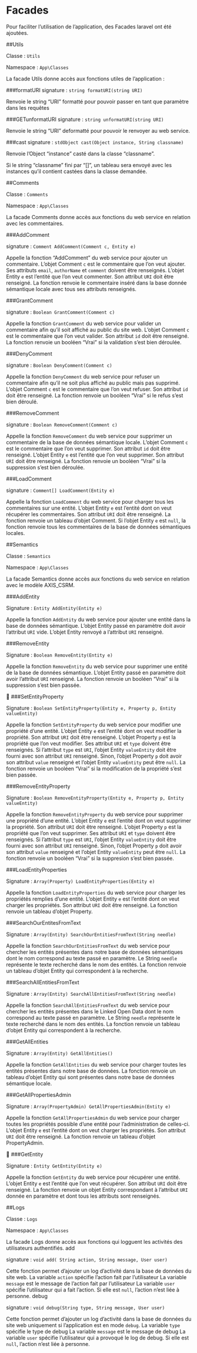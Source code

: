 # Facades

Pour faciliter l’utilisation de l’application, des Facades laravel ont été ajoutées.
		
##Utils

Classe : `Utils`

Namespace : `App\Classes`

La facade Utils donne accès aux fonctions utiles de l’application :
			
###formatURI
signature : `string formatURI(string URI)`

Renvoie le string “URI” formatté pour pouvoir passer en tant que paramètre dans les requêtes 

###GETunformatURI
signature : `string unformatURI(string URI)`

Renvoie le string “URI” deformatté pour pouvoir le renvoyer au web service. 

###cast
signature : `stdObject cast(Object instance, String classname)`

Renvoie l’Object “instance” casté dans la classe “classname”. 

Si le string “classname” fini par “[]”, un tableau sera envoyé avec les instances qu’il contient castées dans la classe demandée.
		
##Comments

Classe : `Comments`

Namespace : `App\Classes`

La facade Comments donne accès aux fonctions du web service en relation avec les commentaires. 
			
###AddComment

signature : `Comment AddComment(Comment c, Entity e)`

Appelle la fonction “AddComment” du web service pour ajouter un commentaire.
L’objet Comment `c` est le commentaire que l’on veut ajouter. Ses attributs `email`, `authorName` et `comment` doivent être renseignés.
L’objet Entity `e` est l’entité que l’on veut commenter. Son attribut `URI` doit être renseigné.
La fonction renvoie le commentaire inséré dans la base donnée sémantique locale avec tous ses attributs renseignés.
			
###GrantComment

signature : `Boolean GrantComment(Comment c)`

Appelle la fonction `GrantComment` du web service pour valider un commentaire afin qu’il soit affiché au public du site web.
L’objet Comment `c` est le commentaire que l’on veut valider. Son attribut `id` doit être renseigné.
La fonction renvoie un booléen “Vrai” si la validation s’est bien déroulée.


###DenyComment

signature : `Boolean DenyComment(Comment c)`

Appelle la fonction `DenyComment` du web service pour refuser un commentaire afin qu’il ne soit plus affiché au public mais pas supprimé.
L’objet Comment `c` est le commentaire que l’on veut refuser. Son attribut `id` doit être renseigné.
La fonction renvoie un booléen “Vrai” si le refus s’est bien déroulé.


###RemoveComment

signature : `Boolean RemoveComment(Comment c)`

Appelle la fonction `RemoveComment` du web service pour supprimer un commentaire de la base de données sémantique locale.
L’objet Comment `c` est le commentaire que l’on veut supprimer. Son attribut `id` doit être renseigné.
L’objet Entity `e` est l’entité que l’on veut supprimer. Son attribut `URI` doit être renseigné.
La fonction renvoie un booléen “Vrai” si la suppression s’est bien déroulée.

			
###LoadComment

signature : `Comment[] LoadComment(Entity e)`

Appelle la fonction `LoadComment` du web service pour charger tous les commentaires sur une entité.
L’objet Entity `e` est l’entité dont on veut récupérer les commentaires. Son attribut `URI` doit être renseigné.
La fonction renvoie un tableau d’objet Comment.
Si l’objet Entity `e` est `null`,  la fonction renvoie tous les commentaires de la base de données sémantiques locales.

		
##Semantics

Classe : `Semantics`

Namespace : `App\Classes`

La facade Semantics donne accès aux fonctions du web service en relation avec le modèle AXIS_CSRM. 

###AddEntity

Signature : `Entity AddEntity(Entity e)`

Appelle la fonction `AddEntity` du web service pour ajouter une entité dans la base de données sémantique.
L’objet Entity passé en paramètre doit avoir l’attribut `URI` vide.
L’objet Entity renvoyé a l’attribut `URI` renseigné.

###RemoveEntity

Signature : `Boolean RemoveEntity(Entity e)`

Appelle la fonction `RemoveEntity` du web service pour supprimer une entité de la base de données sémantique.
L’objet Entity passé en paramètre doit avoir l’attribut `URI` renseigné.
La fonction renvoie un booléen “Vrai” si la suppression s’est bien passée.


###SetEntityProperty

Signature : `Boolean SetEntityProperty(Entity e, Property p, Entity valueEntity)`

Appelle la fonction `SetEntityProperty` du web service pour modifier une propriété d’une entité.
L’objet Entity `e` est l’entité dont on veut modifier la propriété. Son attribut `URI` doit être renseigné.
L’objet Property `p` est la propriété que l’on veut modifier. Ses attribut `URI` et `type` doivent être renseignés.
Si l’attribut `type` est `URI`, l’objet Entity `valueEntity` doit être fourni avec son attribut `URI` renseigné. Sinon, l’objet Property `p` doit avoir son attribut `value` renseigné et l’objet Entity `valueEntity` peut être `null`.
La fonction renvoie un booléen “Vrai” si la modification de la propriété s’est bien passée.

###RemoveEntityProperty

Signature : `Boolean RemoveEntityProperty(Entity e, Property p, Entity valueEntity)`

Appelle la fonction `RemoveEntityProperty` du web service pour supprimer une propriété d’une entité.
L’objet Entity `e` est l’entité dont on veut supprimer la propriété. Son attribut `URI` doit être renseigné.
L’objet Property `p` est la propriété que l’on veut supprimer. Ses attribut `URI` et `type` doivent être renseignés.
Si l’attribut `type` est `URI`, l’objet Entity `valueEntity` doit être fourni avec son attribut `URI` renseigné. Sinon, l’objet Property `p` doit avoir son attribut `value` renseigné et l’objet Entity `valueEntity` peut être `null`.
La fonction renvoie un booléen “Vrai” si la suppresion s’est bien passée.

###LoadEntityProperties

Signature : `Array(Property) LoadEntityProperties(Entity e)`

Appelle la fonction `LoadEntityProperties` du web service pour charger les propriétés remplies d’une entité.
L’objet Entity `e` est l’entité dont on veut charger les propriétés. Son attribut `URI` doit être renseigné.
La fonction renvoie un tableau d’objet Property.

###SearchOurEntitesFromText

Signature : `Array(Entity) SearchOurEntitiesFromText(String needle)`

Appelle la fonction `SearchOurEntitiesFromText` du web service pour chercher les entités présentes dans notre base de données sémantiques dont le nom correspond au texte passé en paramètre.
Le String `needle` représente le texte recherché dans le nom des entités.
La fonction renvoie un tableau d’objet Entity qui correspondent à la recherche.

###SearchAllEntitiesFromText

Signature : `Array(Entity) SearchAllEntitiesFromText(String needle)`

Appelle la fonction `SearchAllEntitiesFromText` du web service pour chercher les entités présentes dans le Linked Open Data dont le nom correspond au texte passé en paramètre.
Le String `needle` représente le texte recherché dans le nom des entités.
La fonction renvoie un tableau d’objet Entity qui correspondent à la recherche.

###GetAllEntities

Signature : `Array(Entity) GetAllEntities()`	

Appelle la fonction `GetAllEntities` du web service pour charger toutes les entités présentes dans notre base de données.
La fonction renvoie un tableau d’objet Entity qui sont présentes dans notre base de données sémantique locale.

###GetAllPropertiesAdmin

Signature : `Array(PropertyAdmin) GetAllPropertiesAdmin(Entity e)`

Appelle la fonction `GetAllPropertiesAdmin` du web service pour charger toutes les propriétés possible d’une entité pour l’administration de celles-ci.
L’objet Entity `e` est l’entité dont on veut charger les propriétés. Son attribut `URI` doit être renseigné.
La fonction renvoie un tableau d’objet PropertyAdmin.


###GetEntity

Signature : `Entity GetEntity(Entity e)`  

Appelle la fonction `GetEntity` du web service pour récupérer une entité.
L’objet Entity `e` est l’entité que l’on veut récupérer. Son attribut `URI` doit être renseigné.
La fonction renvoie un objet Entity correspondant à l’attribut `URI` donnée en paramètre et dont tous les attributs sont renseignés.
		
##Logs

Classe : `Logs`

Namespace : `App\Classes`

La facade Logs donne accès aux fonctions qui logguent les activités des utilisateurs authentifiés.
add
	
signature : `void add( String action, String message, User user)`

Cette fonction permet d’ajouter un log d’activité dans la base de données du site web. 
La variable `action` spécifie l’action fait par l’utilisateur
La variable `message` est le message de l’action fait par l’utilisateur
La variable `user` spécifie l’utilisateur qui a fait l’action. Si elle est `null`, l’action n’est liée à personne.
debug 

signature : `void debug(String type, String message, User user)`

Cette fonction permet d’ajouter un log d’activité dans la base de données du site web uniquement si l’application est en mode `debug`. 
La variable `type` spécifie le type de debug
La variable `message` est le message de debug
La variable `user` spécifie l’utilisateur qui a provoqué le log de debug. Si elle est `null`, l’action n’est liée à personne.
